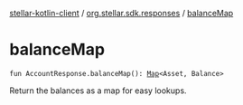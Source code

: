 [stellar-kotlin-client](../index.md) / [org.stellar.sdk.responses](index.md) / [balanceMap](./balance-map.md)

# balanceMap

`fun AccountResponse.balanceMap(): `[`Map`](https://kotlinlang.org/api/latest/jvm/stdlib/kotlin.collections/-map/index.html)`<Asset, Balance>`

Return the balances as a map for easy lookups.


